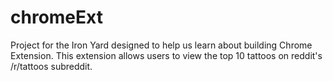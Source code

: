 chromeExt
=========
Project for the Iron Yard designed to help us learn about building Chrome Extension. This extension allows users to view the top 10 tattoos on reddit's /r/tattoos subreddit.
